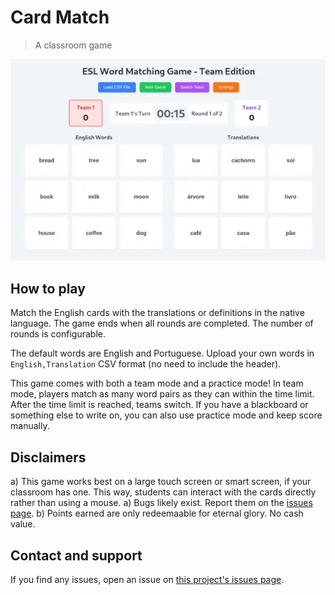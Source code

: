 # Card Match

> A classroom game

![Screenshot of the game](screenshot.webp)

## How to play

Match the English cards with the translations or definitions in the native language.
The game ends when all rounds are completed.
The number of rounds is configurable.

The default words are English and Portuguese.
Upload your own words in `English,Translation` CSV format (no need to include the header).

This game comes with both a team mode and a practice mode!
In team mode, players match as many word pairs as they can within the time limit.
After the time limit is reached, teams switch.
If you have a blackboard or something else to write on, you can also use practice mode and keep score manually.

## Disclaimers

a) This game works best on a large touch screen or smart screen, if your classroom has one.
   This way, students can interact with the cards directly rather than using a mouse.
a) Bugs likely exist. Report them on the [issues page](https://github.com/thinlines/card-match/issues).
b) Points earned are only redeemaable for eternal glory. No cash value.

## Contact and support

If you find any issues, open an issue on [this project's issues page](https://github.com/thinlines/card-match/issues).